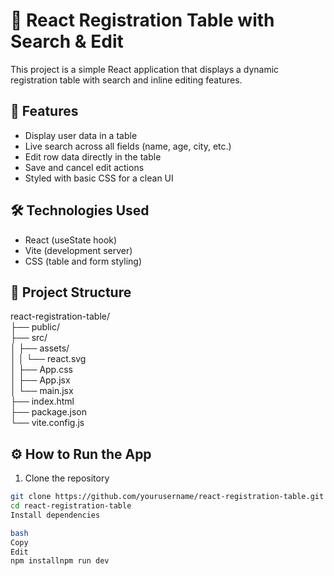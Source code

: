# 📝 React Registration Table with Search & Edit

This project is a simple React application that displays a dynamic registration table with search and inline editing features.

## 🚀 Features

- Display user data in a table  
- Live search across all fields (name, age, city, etc.)  
- Edit row data directly in the table  
- Save and cancel edit actions  
- Styled with basic CSS for a clean UI

## 🛠️ Technologies Used

- React (useState hook)  
- Vite (development server)  
- CSS (table and form styling)

## 📁 Project Structure

react-registration-table/  
├── public/  
├── src/  
│   ├── assets/  
│   │   └── react.svg  
│   ├── App.css  
│   ├── App.jsx  
│   └── main.jsx  
├── index.html  
├── package.json  
└── vite.config.js

## ⚙️ How to Run the App

1. Clone the repository  
```bash
git clone https://github.com/yourusername/react-registration-table.git  
cd react-registration-table
Install dependencies

bash
Copy
Edit
npm installnpm run dev

